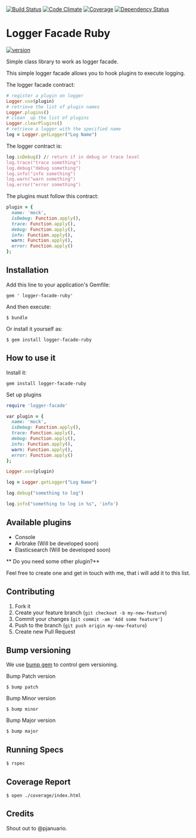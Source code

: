 [![Build Status](https://travis-ci.org/pjanuario/logger-facade-ruby.svg?branch=master)](https://travis-ci.org/pjanuario/logger-facade-ruby)
[![Code Climate](https://codeclimate.com/github/pjanuario/logger-facade-ruby.png)](https://codeclimate.com/github/pjanuario/logger-facade-ruby)
[![Coverage](http://img.shields.io/codeclimate/coverage/github/pjanuario/logger-facade-ruby.svg)](https://codeclimate.com/github/pjanuario/logger-facade-ruby)
[![Dependency Status](https://gemnasium.com/pjanuario/logger-facade-ruby.svg)](https://gemnasium.com/pjanuario/logger-facade-ruby)

# Logger Facade Ruby

[![version](https://badge.fury.io/rb/logger-facade-ruby.svg)](https://rubygems.org/gems/logger-facade)


Simple class library to work as logger facade.

This simple logger facade allows you to hook plugins to execute logging.

The logger facade contract:

```ruby
# register a plugin on logger
Logger.use(plugin)
# retrieve the list of plugin names
Logger.plugins()
# clean  up the list of plugins
Logger.clearPlugins()
# retrieve a logger with the specified name
log = Logger.getLogger("Log Name")
```

The logger contract is:

```ruby
log.isDebug() // return if in debug or trace level
log.trace("trace something")
log.debug("debug something")
log.info("info something")
log.warn("warn something")
log.error("error something")
```

The plugins must follow this contract:

```ruby
plugin = {
  name: 'mock',
  isDebug: Function.apply(),
  trace: Function.apply(),
  debug: Function.apply(),
  info: Function.apply(),
  warn: Function.apply(),
  error: Function.apply()
};
```
## Installation

Add this line to your application's Gemfile:

    gem ' logger-facade-ruby'

And then execute:

    $ bundle

Or install it yourself as:

    $ gem install logger-facade-ruby

## How to use it

Install it:

```
gem install logger-facade-ruby
```

Set up plugins
```ruby
require 'logger-facade'

var plugin = {
  name: 'mock',
  isDebug: Function.apply(),
  trace: Function.apply(),
  debug: Function.apply(),
  info: Function.apply(),
  warn: Function.apply(),
  error: Function.apply()
};

Logger.use(plugin)

log = Logger.getLogger("Log Name")

log.debug("something to log")

log.info("something to log in %s", 'info')
```

## Available plugins
* Console
* Airbrake (Will be developed soon)
* Elasticsearch (Will be developed soon)

** Do you need some other plugin?**

Feel free to create one and get in touch with me, that i will add it to this list.


## Contributing

1. Fork it
2. Create your feature branch (`git checkout -b my-new-feature`)
3. Commit your changes (`git commit -am 'Add some feature'`)
4. Push to the branch (`git push origin my-new-feature`)
5. Create new Pull Request

## Bump versioning

We use [bump gem](https://github.com/gregorym/bump) to control gem versioning.

Bump Patch version

    $ bump patch

Bump Minor version

    $ bump minor

Bump Major version

    $ bump major

## Running Specs

    $ rspec

## Coverage Report

    $ open ./coverage/index.html

## Credits
Shout out to @pjanuario.
